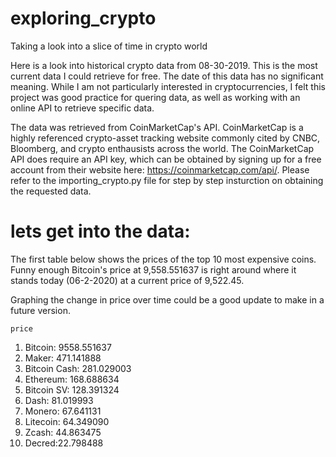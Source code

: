 # exploring_crypto
Taking a look into a slice of time in crypto world 

Here is a look into historical crypto data from 08-30-2019. This is the most current data I could retrieve for free. The date of this data has no significant meaning. While I am not particularly interested in cryptocurrencies, I felt this project was good practice for quering data, as well as working with an online API to retrieve specific data. 

The data was retrieved from CoinMarketCap's API. CoinMarketCap is a highly referenced crypto-asset tracking website commonly cited by CNBC, Bloomberg, and crypto enthausists across the world. The CoinMarketCap API does require an API key, which can be obtained by signing up for a free account from their website here: https://coinmarketcap.com/api/. Please refer to the importing_crypto.py file for step by step insturction on obtaining the requested data.

# lets get into the data:
The first table below shows the prices of the top 10 most expensive coins. Funny enough Bitcoin's price at 9,558.551637 is right around where it stands today (06-2-2020) at a current price of 9,522.45.

Graphing the change in price over time could be a good update to make in a future version.

    price                    
1. Bitcoin: 9558.551637
2. Maker: 471.141888
3. Bitcoin Cash: 281.029003
4. Ethereum: 168.688634
5. Bitcoin SV: 128.391324
6. Dash: 81.019993 
7. Monero: 67.641131 
8. Litecoin: 64.349090 
9. Zcash: 44.863475 
10. Decred:22.798488 




